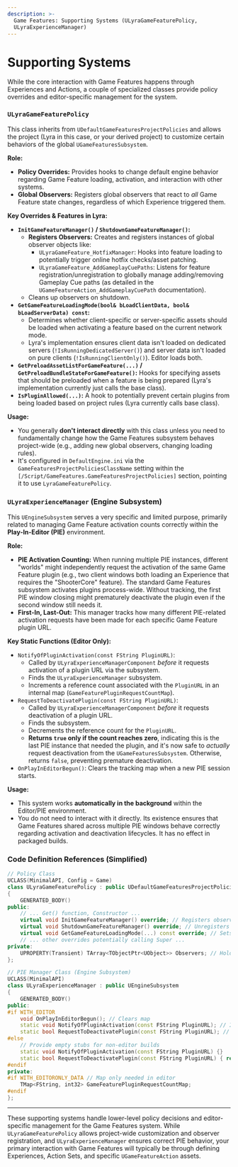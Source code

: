 ```yaml
---
description: >-
  Game Features: Supporting Systems (ULyraGameFeaturePolicy,
  ULyraExperienceManager)
---
```


# Supporting Systems

While the core interaction with Game Features happens through Experiences and Actions, a couple of specialized classes provide policy overrides and editor-specific management for the system.

### `ULyraGameFeaturePolicy`

This class inherits from `UDefaultGameFeaturesProjectPolicies` and allows the project (Lyra in this case, or your derived project) to customize certain behaviors of the global `UGameFeaturesSubsystem`.

**Role:**

* **Policy Overrides:** Provides hooks to change default engine behavior regarding Game Feature loading, activation, and interaction with other systems.
* **Global Observers:** Registers global observers that react to _all_ Game Feature state changes, regardless of which Experience triggered them.

**Key Overrides & Features in Lyra:**

* **`InitGameFeatureManager()` / `ShutdownGameFeatureManager()`:**
  * **Registers Observers:** Creates and registers instances of global observer objects like:
    * `ULyraGameFeature_HotfixManager`: Hooks into feature loading to potentially trigger online hotfix checks/asset patching.
    * `ULyraGameFeature_AddGameplayCuePaths`: Listens for feature registration/unregistration to globally manage adding/removing Gameplay Cue paths (as detailed in the `UGameFeatureAction_AddGameplayCuePath` documentation).
  * Cleans up observers on shutdown.
* **`GetGameFeatureLoadingMode(bool& bLoadClientData, bool& bLoadServerData) const`:**
  * Determines whether client-specific or server-specific assets should be loaded when activating a feature based on the current network mode.
  * Lyra's implementation ensures client data isn't loaded on dedicated servers (`!IsRunningDedicatedServer()`) and server data isn't loaded on pure clients (`!IsRunningClientOnly()`). Editor loads both.
* **`GetPreloadAssetListForGameFeature(...)` / `GetPreloadBundleStateForGameFeature()`:** Hooks for specifying assets that should be preloaded when a feature is being prepared (Lyra's implementation currently just calls the base class).
* **`IsPluginAllowed(...)`:** A hook to potentially prevent certain plugins from being loaded based on project rules (Lyra currently calls base class).

**Usage:**

* You generally **don't interact directly** with this class unless you need to fundamentally change how the Game Features subsystem behaves project-wide (e.g., adding new global observers, changing loading rules).
* It's configured in `DefaultEngine.ini` via the `GameFeaturesProjectPoliciesClassName` setting within the `[/Script/GameFeatures.GameFeaturesProjectPolicies]` section, pointing it to use `LyraGameFeaturePolicy`.

### `ULyraExperienceManager` (Engine Subsystem)

This `UEngineSubsystem` serves a very specific and limited purpose, primarily related to managing Game Feature activation counts correctly within the **Play-In-Editor (PIE)** environment.

**Role:**

* **PIE Activation Counting:** When running multiple PIE instances, different "worlds" might independently request the activation of the same Game Feature plugin (e.g., two client windows both loading an Experience that requires the "ShooterCore" feature). The standard Game Features subsystem activates plugins process-wide. Without tracking, the first PIE window closing might prematurely deactivate the plugin even if the second window still needs it.
* **First-In, Last-Out:** This manager tracks how many different PIE-related activation requests have been made for each specific Game Feature plugin URL.

**Key Static Functions (Editor Only):**

* `NotifyOfPluginActivation(const FString PluginURL)`:
  * Called by `ULyraExperienceManagerComponent` _before_ it requests activation of a plugin URL via the subsystem.
  * Finds the `ULyraExperienceManager` subsystem.
  * Increments a reference count associated with the `PluginURL` in an internal map (`GameFeaturePluginRequestCountMap`).
* `RequestToDeactivatePlugin(const FString PluginURL)`:
  * Called by `ULyraExperienceManagerComponent` _before_ it requests deactivation of a plugin URL.
  * Finds the subsystem.
  * Decrements the reference count for the `PluginURL`.
  * **Returns `true` only if the count reaches zero**, indicating this is the last PIE instance that needed the plugin, and it's now safe to _actually_ request deactivation from the `UGameFeaturesSubsystem`. Otherwise, returns `false`, preventing premature deactivation.
* `OnPlayInEditorBegun()`: Clears the tracking map when a new PIE session starts.

**Usage:**

* This system works **automatically in the background** within the Editor/PIE environment.
* You do not need to interact with it directly. Its existence ensures that Game Features shared across multiple PIE windows behave correctly regarding activation and deactivation lifecycles. It has no effect in packaged builds.

### Code Definition References (Simplified)

```cpp
// Policy Class
UCLASS(MinimalAPI, Config = Game)
class ULyraGameFeaturePolicy : public UDefaultGameFeaturesProjectPolicies
{
	GENERATED_BODY()
public:
	// ... Get() function, Constructor ...
	virtual void InitGameFeatureManager() override; // Registers observers
	virtual void ShutdownGameFeatureManager() override; // Unregisters observers
	virtual void GetGameFeatureLoadingMode(...) const override; // Sets client/server loading
	// ... other overrides potentially calling Super ...
private:
	UPROPERTY(Transient) TArray<TObjectPtr<UObject>> Observers; // Holds instances like ULyraGameFeature_AddGameplayCuePaths
};

// PIE Manager Class (Engine Subsystem)
UCLASS(MinimalAPI)
class ULyraExperienceManager : public UEngineSubsystem
{
	GENERATED_BODY()
public:
#if WITH_EDITOR
	void OnPlayInEditorBegun(); // Clears map
	static void NotifyOfPluginActivation(const FString PluginURL); // Increments count
	static bool RequestToDeactivatePlugin(const FString PluginURL); // Decrements count, returns true if now zero
#else
	// Provide empty stubs for non-editor builds
	static void NotifyOfPluginActivation(const FString PluginURL) {}
	static bool RequestToDeactivatePlugin(const FString PluginURL) { return true; }
#endif
private:
#if WITH_EDITORONLY_DATA // Map only needed in editor
	TMap<FString, int32> GameFeaturePluginRequestCountMap;
#endif
};
```

***

These supporting systems handle lower-level policy decisions and editor-specific management for the Game Features system. While `ULyraGameFeaturePolicy` allows project-wide customization and observer registration, and `ULyraExperienceManager` ensures correct PIE behavior, your primary interaction with Game Features will typically be through defining Experiences, Action Sets, and specific `UGameFeatureAction` assets.
